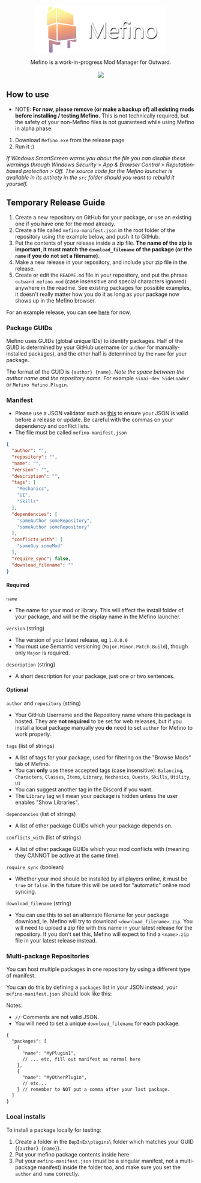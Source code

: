 <p align="center">
  <img align="center" src="https://raw.githubusercontent.com/Mefino/Mefino/main/img/banner_350x128.png">
</p>

<p align="center">
  Mefino is a work-in-progress Mod Manager for Outward.<br><br>

  <a href="https://discord.gg/zKyfGmy7TR">
    <img src="https://img.shields.io/discord/293810842225606656.svg?color=7289da&label=Discord&logo=discord&style=flat-square" />
  </a>
  
</p>

## How to use

* NOTE: <b>For now, please remove (or make a backup of) all existing mods before installing / testing Mefino.</b> This is not technically required, but the safety of your non-Mefino files is not guaranteed while using Mefino in alpha phase.

1. Download `Mefino.exe` from the release page
2. Run it :) 

<i>If Windows SmartScreen warns you about the file you can disable these warnings through Windows Security > App & Browser Control > Reputation-based protection > Off. The source code for the Mefino launcher is available in its entirety in the `src` folder should you want to rebuild it yourself.</i>

## Temporary Release Guide

1. Create a new repository on GitHub for your package, or use an existing one if you have one for the mod already.
2. Create a file called `mefino-manifest.json` in the root folder of the repository using the example below, and push it to GitHub.
3. Put the contents of your release inside a zip file. <b>The name of the zip is important, it must match the `download_filename` of the package (or the `name` if you do not set a filename).</b>
4. Make a new release in your repository, and include your zip file in the release.
5. Create or edit the `README.md` file in your repository, and put the phrase `outward mefino mod` (case insensitive and special characters ignored) anywhere in the readme. See existing packages for possible examples, it doesn't really matter how you do it as long as your package now shows up in the Mefino browser.

For an example release, you can see [here](https://github.com/Mefino/Mefino.Plugin) for now.

### Package GUIDs

Mefino uses GUIDs (global unique IDs) to identify packages. Half of the GUID is determined by your GitHub username (or `author` for manually-installed packages), and the other half is determined by the `name` for your package.

The format of the GUID is `{author} {name}`. <i>Note the space between the author name and the repository name.</i> For example `sinai-dev SideLoader` or `Mefino Mefino.Plugin`. 

### Manifest

* Please use a JSON validator such as [this](https://jsonlint.com/) to ensure your JSON is valid before a release or update. Be careful with the commas on your dependency and conflict lists.
* The file must be called `mefino-manifest.json`

```json
{
  "author": "",
  "repository": "",
  "name": "",
  "version": "",
  "description": "",
  "tags": [
    "Mechanics",
    "UI",
    "Skills"
  ],
  "dependencies": [
    "someAuthor someRepository",
    "someAuthor someRepository"
  ],
  "conflicts_with": [
    "someGuy someMod"
  ],
  "require_sync": false,
  "download_filename": ""
}
```

#### Required

`name`
* The name for your mod or library. This will affect the install folder of your package, and will be the display name in the Mefino launcher.

`version` (string)
* The version of your latest release, eg `1.0.0.0`
* You must use Semantic versioning (`Major.Minor.Patch.Build`), though only `Major` is required.

`description` (string)
* A short description for your package, just one or two sentences.

#### Optional

`author` and `repository` (string)
* Your GitHub Username and the Repository name where this package is hosted. They are <b>not required</b> to be set for web releases, but if you install a local package manually you <b>do</b> need to set `author` for Mefino to work properly.

`tags` (list of strings)
* A list of tags for your package, used for filtering on the "Browse Mods" tab of Mefino.
* You can <b>only</b> use these accepted tags (case insensitive): `Balancing`, `Characters`, `Classes`, `Items`, `Library`, `Mechanics`, `Quests`, `Skills`, `Utility`, `UI`
* You can suggest another tag in the Discord if you want.
* The `Library` tag will mean your package is hidden unless the user enables "Show Libraries".

`dependencies` (list of strings)
* A list of other package GUIDs which your package depends on.

`conflicts_with`  (list of strings)
* A list of other package GUIDs which your mod conflicts with (meaning they CANNOT be active at the same time).

`require_sync` (boolean)
* Whether your mod should be installed by all players online, it must be `true` or `false`. In the future this will be used for "automatic" online mod syncing.

`download_filename` (string)
* You can use this to set an alternate filename for your package download, ie. Mefino will try to download `<download_filename>.zip`. You will need to upload a zip file with this name in your latest release for the repository. If you don't set this, Mefino will expect to find a `<name>.zip` file in your latest release instead. 

### Multi-package Repositories

You can host multiple packages in one repository by using a different type of manifest.

You can do this by defining a `packages` list in your JSON instead, your `mefino-manifest.json` should look like this:

Notes: 
* `//`-Comments are not valid JSON.
* You will need to set a unique `download_filename` for each package.

```
{
  "packages": [
    {
      "name": "MyPlugin1",
      // ... etc, fill out manifest as normal here
    },
    {
      "name": "MyOtherPlugin",
      // etc...
    } // remember to NOT put a comma after your last package.
  ]
}
```

### Local installs

To install a package locally for testing:
1. Create a folder in the `BepInEx\plugins\` folder which matches your GUID (`{author} {name}`).
2. Put your mefino package contents inside here
3. Put your `mefino-manifest.json` (must be a singular manifest, not a multi-package manifest) inside the folder too, and make sure you set the `author` and `name` correctly.
